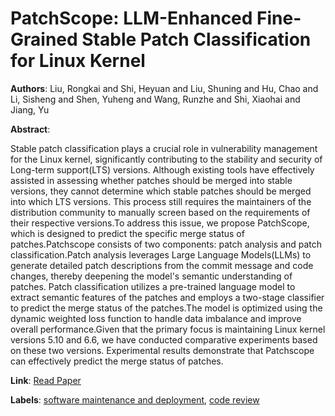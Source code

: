 # PatchScope: LLM-Enhanced Fine-Grained Stable Patch Classification for Linux Kernel

**Authors**: Liu, Rongkai and Shi, Heyuan and Liu, Shuning and Hu, Chao and Li, Sisheng and Shen, Yuheng and Wang, Runzhe and Shi, Xiaohai and Jiang, Yu

**Abstract**:

Stable patch classification plays a crucial role in vulnerability management for the Linux kernel, significantly contributing to the stability and security of Long-term support(LTS) versions. Although existing tools have effectively assisted in assessing whether patches should be merged into stable versions, they cannot determine which stable patches should be merged into which LTS versions. This process still requires the maintainers of the distribution community to manually screen based on the requirements of their respective versions.To address this issue, we propose PatchScope, which is designed to predict the specific merge status of patches.Patchscope consists of two components: patch analysis and patch classification.Patch analysis leverages Large Language Models(LLMs) to generate detailed patch descriptions from the commit message and code changes, thereby deepening the model's semantic understanding of patches. Patch classification utilizes a pre-trained language model to extract semantic features of the patches and employs a two-stage classifier to predict the merge status of the patches.The model is optimized using the dynamic weighted loss function to handle data imbalance and improve overall performance.Given that the primary focus is maintaining Linux kernel versions 5.10 and 6.6, we have conducted comparative experiments based on these two versions. Experimental results demonstrate that Patchscope can effectively predict the merge status of patches.

**Link**: [Read Paper](https://doi.org/10.1145/3728944)

**Labels**: [software maintenance and deployment](../../labels/software_maintenance_and_deployment.md), [code review](../../labels/code_review.md)
